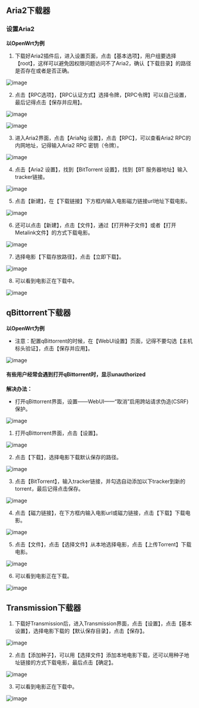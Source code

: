 ## Aria2下载器

### 设置Aria2
**以OpenWrt为例**
1. 下载好Aria2插件后，进入设置页面，点击【基本选项】，用户组要选择【root】，这样可以避免因权限问题访问不了Aria2，确认【下载目录】的路径是否存在或者是否正确。

  ![image](./image/Aria2/1.jpg)

2. 点击【RPC选项】，【RPC认证方式】选择令牌，【RPC令牌】可以自己设置，最后记得点击【保存并应用】。

 ![image](./image/Aria2/2.jpg)

  ![image](./image/Aria2/3.jpg)


3. 进入Aria2界面，点击【AriaNg 设置】，点击【RPC】，可以查看Aria2 RPC的内网地址，记得输入Aria2 RPC 密钥（令牌）。

 ![image](./image/Aria2/4.jpg)

 4. 点击【Aria2 设置】，找到【BitTorrent 设置】，找到【BT 服务器地址】输入tracker链接。

![image](./image/Aria2/5.jpg)

5. 点击【新建】，在【下载链接】下方框内输入电影磁力链接url地址下载电影。

![image](./image/Aria2/6.jpg)

6. 还可以点击【新建】，点击【文件】，通过【打开种子文件】或者【打开Metalink文件】的方式下载电影。

![image](./image/Aria2/7.jpg)

7. 选择电影【下载存放路径】，点击【立即下载】。

![image](./image/Aria2/8.jpg)

8. 可以看到电影正在下载中。

![image](./image/Aria2/9.jpg)


## qBittorrent下载器
**以OpenWrt为例**

- 注意：配置qBittorrent的时候，在【WebUI设置】页面，记得不要勾选【主机标头验证】，点击【保存并应用】。

![image](./image/qBittorrent/7.jpg)

#### 有些用户经常会遇到打开qBittorrent时，显示unauthorized
**解决办法：**  
- 打开qBittorrent界面，设置——WebUI——“取消”启用跨站请求伪造(CSRF)保护。

![image](./image/qBittorrent/8.jpg)

1. 打开qBittorrent界面，点击【设置】。

![image](./image/qBittorrent/1.jpg)

2. 点击【下载】，选择电影下载默认保存的路径。

![image](./image/qBittorrent/2.jpg)

3. 点击【BitTorrent】，输入tracker链接，并勾选自动添加以下tracker到新的torrent，最后记得点击保存。

![image](./image/qBittorrent/3.jpg)

4. 点击【磁力链接】，在下方框内输入电影url或磁力链接，点击【下载】下载电影。

![image](./image/qBittorrent/4.jpg)

5. 点击【文件】，点击【选择文件】从本地选择电影，点击【上传Torrent】下载电影。

![image](./image/qBittorrent/5.jpg)

6. 可以看到电影正在下载。

![image](./image/qBittorrent/6.jpg)

## Transmission下载器

1. 下载好Transmission后，进入Transmission界面，点击【设置】，点击【基本设置】，选择电影下载的【默认保存目录】，点击【保存】。

![image](./image/Transmission/1.jpg)

2. 点击【添加种子】，可以用【选择文件】添加本地电影下载，还可以用种子地址链接的方式下载电影，最后点击【确定】。

![image](./image/Transmission/2.jpg)

3. 可以看到电影正在下载中。

![image](./image/Transmission/3.jpg)